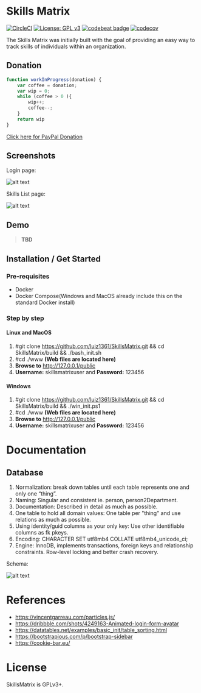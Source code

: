 # Skills Matrix
[![CircleCI](https://circleci.com/gh/luiz1361/SkillsMatrix.svg?style=svg)](https://circleci.com/gh/luiz1361/SkillsMatrix) [![License: GPL v3](https://img.shields.io/badge/License-GPL%20v3-blue.svg)](https://www.gnu.org/licenses/gpl-3.0) [![codebeat badge](https://codebeat.co/badges/af8254f0-55dd-4bbd-8397-626c83554cd0)](https://codebeat.co/projects/github-com-luiz1361-skillsmatrix-master) [![codecov](https://codecov.io/gh/luiz1361/SkillsMatrix/branch/master/graph/badge.svg)](https://codecov.io/gh/luiz1361/SkillsMatrix)

The Skills Matrix was initially built with the goal of providing an easy way to track skills of individuals within an organization.

## Donation

```javascript
function workInProgress(donation) {
    var coffee = donation;
    var wip = 0;
    while (coffee > 0 ){
        wip++;
        coffee--;
    }
    return wip
}
```
[Click here for PayPal Donation](https://paypal.me/luiz1361)

## Screenshots
Login page: 

![alt text](https://github.com/luiz1361/SkillsMatrix/raw/master/docs/screenshots/login.png)

Skills List page:

![alt text](https://github.com/luiz1361/SkillsMatrix/raw/master/docs/screenshots/skillslist.png)

## Demo
> **TBD**

## Installation / Get Started

### Pre-requisites

* Docker
* Docker Compose(Windows and MacOS already include this on the standard Docker install)

### Step by step

#### Linux and MacOS

1. #git clone https://github.com/luiz1361/SkillsMatrix.git && cd SkillsMatrix/build && ./bash_init.sh
2. #cd ./www **(Web files are located here)**
3. **Browse to** http://127.0.0.1/public
4. **Username:** skillsmatrixuser and **Password:** 123456

#### Windows

1. #git clone https://github.com/luiz1361/SkillsMatrix.git && cd SkillsMatrix/build && ./win_init.ps1
2. #cd ./www **(Web files are located here)**
3. **Browse to** http://127.0.0.1/public
4. **Username:** skillsmatrixuser and **Password:** 123456

# Documentation

## Database

1. Normalization: break down tables until each table represents one and only one “thing”.
2. Naming: Singular and consistent ie. person, person2Department.
3. Documentation: Described in detail as much as possible.
4. One table to hold all domain values: One table per "thing" and use relations as much as possible.
5. Using identity/guid columns as your only key: Use other identifiable columns as fk pkeys.
6. Encoding: CHARACTER SET utf8mb4 COLLATE utf8mb4_unicode_ci;
7. Engine: InnoDB, implements transactions, foreign keys and relationship constraints. Row-level locking and better crash recovery.

Schema:

![alt text](https://github.com/luiz1361/SkillsMatrix/raw/master/docs/database/schema.png)


# References
* https://vincentgarreau.com/particles.js/
* https://dribbble.com/shots/4249163-Animated-login-form-avatar
* https://datatables.net/examples/basic_init/table_sorting.html
* https://bootstrapious.com/p/bootstrap-sidebar
* https://cookie-bar.eu/

# License
SkillsMatrix is GPLv3+.
